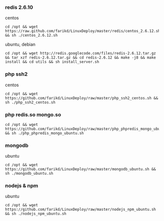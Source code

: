 ### redis 2.6.10

centos
```shell
cd /opt && wget https://raw.github.com/farikd/LinuxDeploy/master/redis/centos_2.6.12.sh && sh ./centos_2.6.12.sh
```
ubuntu, debian
```shell
cd /opt && wget http://redis.googlecode.com/files/redis-2.6.12.tar.gz && tar xzf redis-2.6.12.tar.gz && cd redis-2.6.12 && make -j8 && make install && cd utils && sh install_server.sh
```

### php ssh2
centos
```shell
cd /opt && wget https://github.com/farikd/LinuxDeploy/raw/master/php_ssh2_centos.sh && sh ./php_ssh2_centos.sh
```

### php redis.so mongo.so
```shell
cd /opt && wget https://github.com/farikd/LinuxDeploy/raw/master/php_phpredis_mongo_ubuntu.sh && sh ./php_phpredis_mongo_ubuntu.sh
```

### mongodb
ubuntu
```shell
cd /opt && wget https://github.com/farikd/LinuxDeploy/raw/master/mongodb_ubuntu.sh && sh ./mongodb_ubuntu.sh
```

### nodejs & npm
ubuntu
```shell
cd /opt && wget https://github.com/farikd/LinuxDeploy/raw/master/nodejs_npm_ubuntu.sh && sh ./nodejs_npm_ubuntu.sh
```

